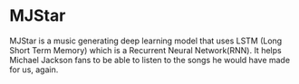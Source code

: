 # MJStar

MJStar is a music generating deep learning model that uses LSTM (Long Short Term Memory) which is a Recurrent Neural Network(RNN). It helps Michael Jackson fans to be able to listen to the songs he would have made for us, again. 
